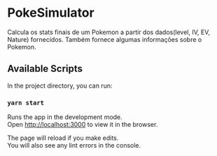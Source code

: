 # PokeSimulator

Calcula os stats finais de um Pokemon a partir dos dados(level, IV, EV, Nature) fornecidos.
Também fornece algumas informações sobre o Pokemon.


## Available Scripts

In the project directory, you can run:

### `yarn start`

Runs the app in the development mode.<br />
Open [http://localhost:3000](http://localhost:3000) to view it in the browser.

The page will reload if you make edits.<br />
You will also see any lint errors in the console.


